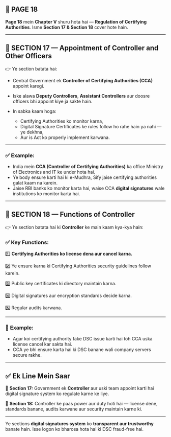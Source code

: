 ## 📄 **PAGE 18**

**Page 18** mein **Chapter V** shuru hota hai — **Regulation of Certifying Authorities**.
Isme **Section 17 & Section 18** cover hote hain.

---

## 🔹 **SECTION 17 — Appointment of Controller and Other Officers**

👉 Ye section batata hai:

* Central Government ek **Controller of Certifying Authorities (CCA)** appoint karegi.
* Iske alawa **Deputy Controllers**, **Assistant Controllers** aur doosre officers bhi appoint kiye ja sakte hain.
* In sabka kaam hoga:

  * Certifying Authorities ko monitor karna,
  * Digital Signature Certificates ke rules follow ho rahe hain ya nahi — ye dekhna,
  * Aur is Act ko properly implement karwana.

---

### ✅ **Example:**

* India mein **CCA (Controller of Certifying Authorities)** ka office Ministry of Electronics and IT ke under hota hai.
* Ye body ensure karti hai ki e-Mudhra, Sify jaise certifying authorities galat kaam na karein.
* Jaise RBI banks ko monitor karta hai, waise CCA **digital signatures** wale institutions ko monitor karta hai.

---

## 🔹 **SECTION 18 — Functions of Controller**

👉 Ye section batata hai ki **Controller** ke main kaam kya-kya hain:

### ✅ **Key Functions:**

1️⃣ **Certifying Authorities ko license dena aur cancel karna.**

2️⃣ Ye ensure karna ki Certifying Authorities security guidelines follow karein.

3️⃣ Public key certificates ki directory maintain karna.

4️⃣ Digital signatures aur encryption standards decide karna.

5️⃣ Regular audits karwana.

---

### 🧩 **Example:**

* Agar koi certifying authority fake DSC issue karti hai toh CCA uska license cancel kar sakta hai.
* CCA ye bhi ensure karta hai ki DSC banane wali company servers secure rakhe.

---

## ✅ **Ek Line Mein Saar**

📌 **Section 17:** Government ek **Controller** aur uski team appoint karti hai digital signature system ko regulate karne ke liye.

📌 **Section 18:** Controller ke paas power aur duty hoti hai — license dene, standards banane, audits karwane aur security maintain karne ki.

---

Ye sections **digital signatures system** ko **transparent aur trustworthy** banate hain. Isse logon ko bharosa hota hai ki DSC fraud-free hai.
